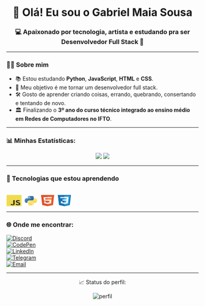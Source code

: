 <h1 align="center">👋 Olá! Eu sou o Gabriel Maia Sousa</h1>
<h3 align="center">💻 Apaixonado por tecnologia, artista e estudando pra ser Desenvolvedor Full Stack 🚀</h3>

---

### 🙋‍♂️ Sobre mim

- 📚 Estou estudando **Python**, **JavaScript**, **HTML** e **CSS**.
- 🎯 Meu objetivo é me tornar um desenvolvedor full stack.
- 🛠️ Gosto de aprender criando coisas, errando, quebrando, consertando e tentando de novo.
- 🏛️ Finalizando o **3º ano do curso técnico integrado ao ensino médio em Redes de Computadores no IFTO**.

---

### 📊 Minhas Estatísticas:

<div align="center">
  <img height="180em" src="https://github-readme-stats.vercel.app/api?username=DocKaiser&show_icons=true&theme=tokyonight"/>
  <img height="180em" src="https://github-readme-stats.vercel.app/api/top-langs/?username=DocKaiser&layout=compact&theme=tokyonight"/>
</div>

---

### 🧠 Tecnologias que estou aprendendo

<div style="display: inline_block"><br>
  <img align="center" alt="JS" height="30" width="40" src="https://raw.githubusercontent.com/devicons/devicon/master/icons/javascript/javascript-original.svg">
  <img align="center" alt="Python" height="30" width="40" src="https://raw.githubusercontent.com/devicons/devicon/master/icons/python/python-original.svg">
  <img align="center" alt="HTML" height="30" width="40" src="https://raw.githubusercontent.com/devicons/devicon/master/icons/html5/html5-original.svg">
  <img align="center" alt="CSS" height="30" width="40" src="https://raw.githubusercontent.com/devicons/devicon/master/icons/css3/css3-original.svg">
</div>

---

### 🌐 Onde me encontrar:

[![Discord](https://img.shields.io/badge/Discord-DocKaiser%230000-5865F2?style=for-the-badge&logo=discord&logoColor=white)](https://discordapp.com/users/727826330971799605)  
[![CodePen](https://img.shields.io/badge/CodePen-000000?style=for-the-badge&logo=codepen&logoColor=white)](https://codepen.io/DocKaiser)  
[![LinkedIn](https://img.shields.io/badge/LinkedIn-%230077B5?style=for-the-badge&logo=linkedin&logoColor=white)](https://www.linkedin.com/in/dockkaiser)  
[![Telegram](https://img.shields.io/badge/Telegram-2CA5E0?style=for-the-badge&logo=telegram&logoColor=white)](https://t.me/DuckKaiser)  
[![Email](https://img.shields.io/badge/Email-%23D14836?style=for-the-badge&logo=gmail&logoColor=white)](mailto:gadriel.maia651@gmail.com)

---

<p align="center">📈 Status do perfil:</p>
<p align="center">
  <img src="https://komarev.com/ghpvc/?username=DocKaiser&label=Visualizações&color=0e75b6&style=flat" alt="perfil" />
</p>
